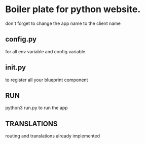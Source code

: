 # Boiler plate for python website.
don't forget to change the app name to the client name

## config.py
for all env variable and config variable

## init.py 
to register all your blueprint component

## RUN 
python3 run.py to run the app 

## TRANSLATIONS
routing and translations already implemented